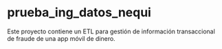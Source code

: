 # prueba_ing_datos_nequi
Este proyecto contiene un ETL para gestión de información transaccional de fraude de una app móvil de dinero.
